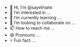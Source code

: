 - 👋 Hi, I’m @sayethiate
- 👀 I’m interested in ...
- 🌱 I’m currently learning ...
- 💞️ I’m looking to collaborate on ...
- 📫 How to reach me ...
- 😄 Pronouns: ...
- ⚡ Fun fact: ...

<!---
sayethiate/sayethiate is a ✨ special ✨ repository because its `README.md` (this file) appears on your GitHub profile.
You can click the Preview link to take a look at your changes.
--->
